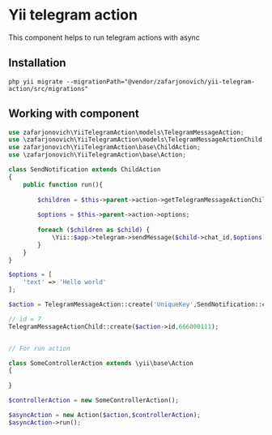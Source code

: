 # Yii telegram action

This component helps to run telegram actions with async

## Installation

`php yii migrate --migrationPath="@vendor/zafarjonovich/yii-telegram-action/src/migrations"`


## Working with component

```php
use zafarjonovich\YiiTelegramAction\models\TelegramMessageAction;
use \zafarjonovich\YiiTelegramAction\models\TelegramMessageActionChild;
use zafarjonovich\YiiTelegramAction\base\ChildAction;
use \zafarjonovich\YiiTelegramAction\base\Action;

class SendNotification extends ChildAction
{
    public function run(){
    
        $children = $this->parent->action->getTelegramMessageActionChildren()->all();
        
        $options = $this->parent->action->options;
        
        foreach ($children as $child) {
            \Yii::$app->telegram->sendMessage($child->chat_id,$options['text']);
        }
    }
}

$options = [
    'text' => 'Hello world'
];

$action = TelegramMessageAction::create('UniqueKey',SendNotification::class,$options);

// id = 7
TelegramMessageActionChild::create($action->id,666000111);


// For run action

class SomeControllerAction extends \yii\base\Action
{
    
}

$controllerAction = new SomeControllerAction();

$asyncAction = new Action($action,$controllerAction);
$asyncAction->run();
```


